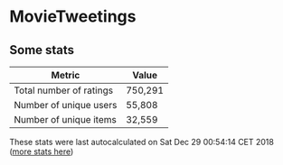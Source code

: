 # MovieTweetings
## Some stats

Metric | Value
--- | ---
Total number of ratings                 | 750,291
Number of unique users                  | 55,808
Number of unique items                  | 32,559
These stats were last autocalculated on Sat Dec 29 00:54:14 CET 2018  ([more stats here](./stats.md))

